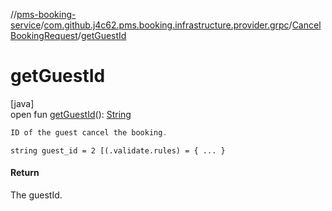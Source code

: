 //[pms-booking-service](../../../index.md)/[com.github.j4c62.pms.booking.infrastructure.provider.grpc](../index.md)/[CancelBookingRequest](index.md)/[getGuestId](get-guest-id.md)

# getGuestId

[java]\
open fun [getGuestId](get-guest-id.md)(): [String](https://docs.oracle.com/en/java/javase/23/docs/api/java.base/java/lang/String.html)

```kotlin
ID of the guest cancel the booking.

```
`string guest_id = 2 [(.validate.rules) = { ... }`

#### Return

The guestId.
